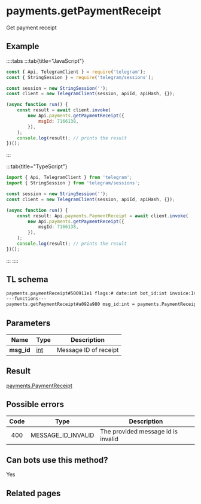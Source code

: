 # payments.getPaymentReceipt

Get payment receipt

## Example

::::tabs
:::tab{title="JavaScript"}

```js
const { Api, TelegramClient } = require('telegram');
const { StringSession } = require('telegram/sessions');

const session = new StringSession('');
const client = new TelegramClient(session, apiId, apiHash, {});

(async function run() {
    const result = await client.invoke(
        new Api.payments.getPaymentReceipt({
            msgId: 7166138,
        }),
    );
    console.log(result); // prints the result
})();
```

:::

:::tab{title="TypeScript"}

```ts
import { Api, TelegramClient } from 'telegram';
import { StringSession } from 'telegram/sessions';

const session = new StringSession('');
const client = new TelegramClient(session, apiId, apiHash, {});

(async function run() {
    const result: Api.payments.PaymentReceipt = await client.invoke(
        new Api.payments.getPaymentReceipt({
            msgId: 7166138,
        }),
    );
    console.log(result); // prints the result
})();
```

:::
::::

## TL schema

```txt
payments.paymentReceipt#500911e1 flags:# date:int bot_id:int invoice:Invoice provider_id:int info:flags.0?PaymentRequestedInfo shipping:flags.1?ShippingOption currency:string total_amount:long credentials_title:string users:Vector<User> = payments.PaymentReceipt;
---functions---
payments.getPaymentReceipt#a092a980 msg_id:int = payments.PaymentReceipt;
```

## Parameters

|    Name    | Type                                      | Description           |
| :--------: | ----------------------------------------- | --------------------- |
| **msg_id** | [int](https://core.telegram.org/type/int) | Message ID of receipt |

## Result

[payments.PaymentReceipt](https://core.telegram.org/type/payments.PaymentReceipt)

## Possible errors

| Code | Type               | Description                        |
| :--: | ------------------ | ---------------------------------- |
| 400  | MESSAGE_ID_INVALID | The provided message id is invalid |

## Can bots use this method?

Yes

## Related pages
